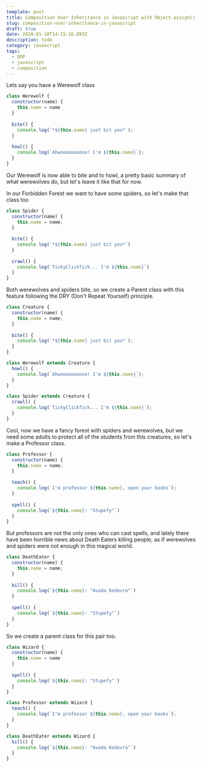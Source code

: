 ```yaml
---
template: post
title: Composition Over Inheritance in Javascript with Object.assign()
slug: composition-over-inheritance-in-javascript
draft: true
date: 2020-01-10T14:15:16.893Z
description: todo
category: javascript
tags:
  - OOP
  - javascript
  - composition
---
```

Lets say you have a Werewolf class

```javascript
class Werewolf {
  constructor(name) {
    this.name = name
  }
  
  bite() {
    console.log(`*${this.name} just bit you*`);
  }
  
  howl() {
    console.log(`Ahwoooooooooo! I'm ${this.name}`);
  }
}
```

Our Werewolf is now able to bite and to howl, a pretty basic summary of what werewolves do, but let's leave it like that for now.

In our Forbidden Forest we want to have some spiders, so let's make that class too

```javascript
class Spider {
  constructor(name) {
    this.name = name;
  }
  
  bite() {
    console.log(`*${this.name} just bit you*`)
  }
  
  crawl() {
    console.log(`TickyClickTick... I'm ${this.name}`)
  }
}
```

Both werewolves and spiders bite, so we create a Parent class with this feature following the DRY (Don't Repeat Yourself) principle.

```javascript
class Creature {
  constructor(name) {
    this.name = name;
  }
  
  bite() {
    console.log(`*${this.name} just bit you*`);
  }
}

class Werewolf extends Creature {
  howl() {
    console.log(`Ahwoooooooooo! I'm ${this.name}`);
  }
}

class Spider extends Creature { 
  crawl() {
    console.log(`TickyClickTick... I'm ${this.name}`);
  }
}
```

Cool, now we have a fancy forest with spiders and werewolves, but we need some adults to protect all of the students from this creatures, so let's make a Professor class.

```javascript
class Professor {
  constructor(name) {
    this.name = name;
  }
  
  teach() {
    console.log(`I'm professor ${this.name}, open your books`);
  }
  
  spell() {
    console.log(`${this.name}: "Stupefy"`)
  }
}
```

But professors are not the only ones who can cast spells, and lately there have been horrible news about Death Eaters killing people, as if werewolves and spiders were not enough in this magical world.

```javascript
class DeathEater {
  constructor(name) {
    this.name = name;
  }
  
  kill() {
    console.log(`${this.name}: "Avada Kedavra"`)
  }
  
  spell() {
    console.log(`${this.name}: "Stupefy"`)
  }
}
```

So we create a parent class for this pair too.

```javascript
class Wizard {
  constructor(name) {
    this.name = name
  }
  
  spell() {
    console.log(`${this.name}: "Stupefy"`)
  }
}

class Professor extends Wizard {  
  teach() {
    console.log(`I'm professor ${this.name}, open your books`);
  }
}

class DeathEater extends Wizard {
  kill() {
    console.log(`${this.name}: "Avada Kedavra"`)
  }
}
```
